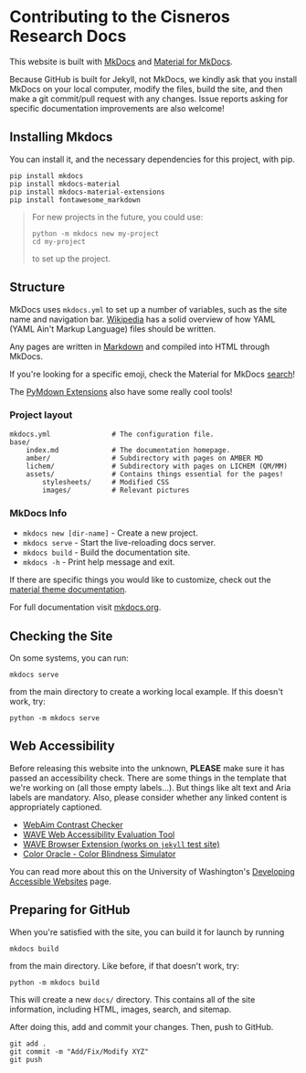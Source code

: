 # Contributing to the Cisneros Research Docs

This website is built with [MkDocs](https://www.mkdocs.org/)
and [Material for MkDocs](https://squidfunk.github.io/mkdocs-material/).

Because GitHub is built for Jekyll, not MkDocs, we kindly ask that you
install MkDocs on your local computer, modify the files, build the site,
and then make a git commit/pull request with any changes.
Issue reports asking for specific documentation improvements are also welcome!

## Installing Mkdocs
You can install it, and the necessary dependencies for this project, with pip.
```
pip install mkdocs
pip install mkdocs-material
pip install mkdocs-material-extensions
pip install fontawesome_markdown
```

> For new projects in the future, you could use:
> ```
> python -m mkdocs new my-project
> cd my-project
> ```
> to set up the project.

## Structure

MkDocs uses `mkdocs.yml` to set up a number of variables, such as the site
name and navigation bar.
[Wikipedia](https://en.wikipedia.org/wiki/YAML) has a solid overview of how
YAML (YAML Ain't Markup Language) files should be written.

Any pages are written in [Markdown](https://www.markdownguide.org/) and
compiled into HTML through MkDocs.

If you're looking for a specific emoji, check the Material for MkDocs
[search](https://squidfunk.github.io/mkdocs-material/reference/icons-emojis/)!

The [PyMdown Extensions](https://facelessuser.github.io/pymdown-extensions/)
also have some really cool tools!

### Project layout

    mkdocs.yml               # The configuration file.
    base/
        index.md             # The documentation homepage.
        amber/               # Subdirectory with pages on AMBER MD
        lichem/              # Subdirectory with pages on LICHEM (QM/MM)
        assets/              # Contains things essential for the pages!
            stylesheets/     # Modified CSS
            images/          # Relevant pictures

### MkDocs Info
* `mkdocs new [dir-name]` - Create a new project.
* `mkdocs serve` - Start the live-reloading docs server.
* `mkdocs build` - Build the documentation site.
* `mkdocs -h` - Print help message and exit.

If there are specific things you would like to customize, check out the
[material theme documentation](https://squidfunk.github.io/mkdocs-material/).

For full documentation visit [mkdocs.org](https://www.mkdocs.org).

## Checking the Site

On some systems, you can run:
```
mkdocs serve
```
from the main directory to create a working local example.
If this doesn't work, try:
```
python -m mkdocs serve
```

## Web Accessibility

Before releasing this website into the unknown, **PLEASE** make sure it has
passed an accessibility check.
There are some things in the template that we're working on (all those
empty labels...).
But things like alt text and Aria labels are mandatory.
Also, please consider whether any linked content is appropriately captioned.
- [WebAim Contrast Checker](https://webaim.org/resources/contrastchecker/)
- [WAVE Web Accessibility Evaluation Tool](https://wave.webaim.org/)
- [WAVE Browser Extension (works on `jekyll` test site)](https://wave.webaim.org/extension/)
- [Color Oracle - Color Blindness Simulator](https://colororacle.org/)

You can read more about this on the University of Washington's
[Developing Accessible Websites](https://www.washington.edu/accessibility/web/)
page.


## Preparing for GitHub

When you're satisfied with the site, you can build it for launch by running
```
mkdocs build
```
from the main directory.
Like before, if that doesn't work, try:
```
python -m mkdocs build
```

This will create a new `docs/` directory.
This contains all of the site information, including HTML, images, search, and
sitemap.

After doing this, add and commit your changes.
Then, push to GitHub.
```
git add .
git commit -m "Add/Fix/Modify XYZ"
git push
```
